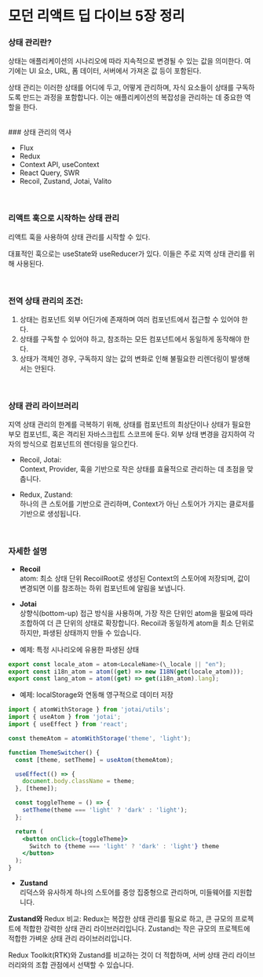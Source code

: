 # 모던 리액트 딥 다이브 5장 정리

### 상태 관리란?

상태는 애플리케이션의 시나리오에 따라 지속적으로 변경될 수 있는 값을 의미한다.
여기에는 UI 요소, URL, 폼 데이터, 서버에서 가져온 값 등이 포함된다.

상태 관리는 이러한 상태를 어디에 두고, 어떻게 관리하며, 자식 요소들이 상태를 구독하도록 만드는 과정을 포함합니다. 이는 애플리케이션의 복잡성을 관리하는 데 중요한 역할을 한다.

<br/>
### 상태 관리의 역사

- Flux
- Redux
- Context API, useContext
- React Query, SWR
- Recoil, Zustand, Jotai, Valito

<br/>

### 리액트 훅으로 시작하는 상태 관리

리액트 훅을 사용하여 상태 관리를 시작할 수 있다.

대표적인 훅으로는 useState와 useReducer가 있다. 이들은 주로 지역 상태 관리를 위해 사용된다.

<br/>

### 전역 상태 관리의 조건:

1. 상태는 컴포넌트 외부 어딘가에 존재하며 여러 컴포넌트에서 접근할 수 있어야 한다.
2. 상태를 구독할 수 있어야 하고, 참조하는 모든 컴포넌트에서 동일하게 동작해야 한다.
3. 상태가 객체인 경우, 구독하지 않는 값의 변화로 인해 불필요한 리렌더링이 발생해서는 안된다.

<br/>

### 상태 관리 라이브러리

지역 상태 관리의 한계를 극복하기 위해, 상태를 컴포넌트의 최상단이나 상태가 필요한 부모 컴포넌트, 혹은 격리된 자바스크립트 스코프에 둔다. 외부 상태 변경을 감지하여 각자의 방식으로 컴포넌트의 렌더링을 일으킨다.

- Recoil, Jotai:  
  Context, Provider, 훅을 기반으로 작은 상태를 효율적으로 관리하는 데 초점을 맞춥니다.

- Redux, Zustand:  
  하나의 큰 스토어를 기반으로 관리하며, Context가 아닌 스토어가 가지는 클로저를 기반으로 생성됩니다.

<br/>

### 자세한 설명

- **Recoil**  
  atom: 최소 상태 단위
  RecoilRoot로 생성된 Context의 스토어에 저장되며, 값이 변경되면 이를 참조하는 하위 컴포넌트에 알림을 보냅니다.

- **Jotai**  
  상향식(bottom-up) 접근 방식을 사용하며, 가장 작은 단위인 atom을 필요에 따라 조합하여 더 큰 단위의 상태로 확장합니다.
  Recoil과 동일하게 atom을 최소 단위로 하지만, 파생된 상태까지 만들 수 있습니다.

- 예제: 특정 시나리오에 유용한 파생된 상태

```js
export const locale_atom = atom<LocaleName>(\_locale || "en");
export const i18n_atom = atom((get) => new I18N(get(locale_atom)));
export const lang_atom = atom((get) => get(i18n_atom).lang);
```

- 예제: localStorage와 연동해 영구적으로 데이터 저장

```jsx
import { atomWithStorage } from 'jotai/utils';
import { useAtom } from 'jotai';
import { useEffect } from 'react';

const themeAtom = atomWithStorage('theme', 'light');

function ThemeSwitcher() {
  const [theme, setTheme] = useAtom(themeAtom);

  useEffect(() => {
    document.body.className = theme;
  }, [theme]);

  const toggleTheme = () => {
    setTheme(theme === 'light' ? 'dark' : 'light');
  };

  return (
    <button onClick={toggleTheme}>
      Switch to {theme === 'light' ? 'dark' : 'light'} theme
    </button>
  );
}
```

- **Zustand**  
  리덕스와 유사하게 하나의 스토어를 중앙 집중형으로 관리하며, 미들웨어를 지원합니다.

**Zustand와** Redux 비교:
Redux는 복잡한 상태 관리를 필요로 하고, 큰 규모의 프로젝트에 적합한 강력한 상태 관리 라이브러리입니다.
Zustand는 작은 규모의 프로젝트에 적합한 가벼운 상태 관리 라이브러리입니다.

Redux Toolkit(RTK)와 Zustand를 비교하는 것이 더 적합하며, 서버 상태 관리 라이브러리와의 조합 관점에서 선택할 수 있습니다.
